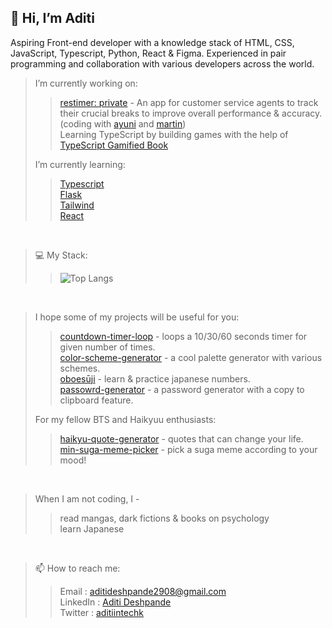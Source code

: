<h2>👋 Hi, I’m Aditi </h2>

<p>Aspiring Front-end developer with a knowledge stack of HTML, CSS, JavaScript, Typescript, Python, React & Figma. Experienced in pair programming and collaboration with various developers across the world.</p>

> I’m currently working on:
> > [restimer: private]() - An app for customer service agents to track their crucial breaks to improve overall performance & accuracy. (coding with [ayuni](https://github.com/ayuninotayutu) and [martin](https://github.com/MBlore))<br/>
> > Learning TypeScript by building games with the help of [TypeScript Gamified Book](https://paulasantamaria.gumroad.com/l/typescript-gamified)
> 
> I’m currently learning:
> > [Typescript](https://www.typescriptlang.org/) <br/>
> > [Flask](https://flask.palletsprojects.com/en/3.0.x/) <br/>
> > [Tailwind](https://tailwindcss.com/) <br/>
> > [React](https://react.dev/)

<br/>

> 💻 My Stack:
> > ![Top Langs](https://github-readme-stats.vercel.app/api/top-langs/?username=Aditi002-holo&layout=compact&show_icons=true&theme=onedark)

<br/>

> I hope some of my projects will be useful for you:
> > [countdown-timer-loop](https://aditi002-holo.github.io/countdown-timer-loop/) - loops a 10/30/60 seconds timer for given number of times. <br/>
> > [color-scheme-generator](https://aditi002-holo.github.io/color-scheme-generator/) - a cool palette generator with various schemes. <br/>
> > [oboesūji](https://aditi002-holo.github.io/oboeSuji/) - learn & practice japanese numbers. <br/>
> > [passowrd-generator](https://aditi002-holo.github.io/password-generator/) - a password generator with a copy to clipboard feature. <br/>
> 
> For my fellow BTS and Haikyuu enthusiasts:
> > [haikyu-quote-generator](https://aditi002-holo.github.io/haikyu-quote-generator/) - quotes that can change your life. <br/>
> > [min-suga-meme-picker](https://aditi002-holo.github.io/min-suga-meme-picker/) - pick a suga meme according to your mood! <br/>

<br/>

> When I am not coding, I -
> > read mangas, dark fictions & books on psychology <br/>
> > learn Japanese

<br/>

> 📫 How to reach me:
> > Email    : aditideshpande2908@gmail.com <br/>
> > LinkedIn : [Aditi Deshpande](https://www.linkedin.com/in/aditi-deshpande-b6966122a/) <br/>
> > Twitter  : [aditiintechk](https://twitter.com/aditiintechk) <br/>





<!---
> I hope some of my projects will be useful for you:
> > [countdown-timer-loop](https://aditi002-holo.github.io/countdown-timer-loop/) - An app that loops a 10/30/60 seconds timer for given number of times. You can use it to polish your skills or for short workouts. <br>
> > [biblio-stack](https://github.com/Aditi002-holo/biblio-stack) - An app that tracks our reads & store our thoughts/learings throughout the year<br/>
> 
> For BTS and Haikyuu enthusiasts:
> > [Typescript](https://www.typescriptlang.org/) <br/>
> > [Flask](https://flask.palletsprojects.com/en/3.0.x/) <br/>
> > [Tailwind](https://tailwindcss.com/)

<br/>
--->
